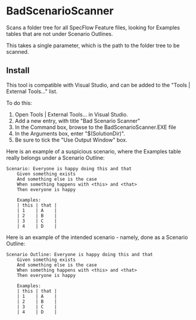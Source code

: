 # BadScenarioScanner
Scans a folder tree for all SpecFlow Feature files, looking for Examples tables that are not under Scenario Outlines.

This takes a single parameter, which is the path to the folder tree to be scanned.

Install
-------

This tool is compatible with Visual Studio, and can be added to the "Tools | External Tools..." list.

To do this:

1. Open Tools | External Tools... in Visual Studio.
2. Add a new entry, with title "Bad Scenario Scanner"
3. In the Command box, browse to the BadScenarioScanner.EXE file
4. In the Arguments box, enter "$(SolutionDir)".
5. Be sure to tick the "Use Output Window" box.



Here is an example of a suspicious scenario, where the Examples table really belongs under a Scenario Outline:

```
Scenario: Everyone is happy doing this and that
    Given something exists
    And something else is the case
    When something happens with <this> and <that>
    Then everyone is happy

    Examples:
    | this | that |
    | 1    | A    |
    | 2    | B    |
    | 3    | C    |
    | 4    | D    |
```

Here is an example of the intended scenario - namely, done as a Scenario Outline:

```
Scenario Outline: Everyone is happy doing this and that
    Given something exists
    And something else is the case
    When something happens with <this> and <that>
    Then everyone is happy

    Examples:
    | this | that |
    | 1    | A    |
    | 2    | B    |
    | 3    | C    |
    | 4    | D    |
```


